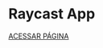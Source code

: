 <div align="left">

# Raycast App

[ACESSAR PÁGINA](https://gabrielbaltar.github.io/Raycast-App/)

</div>
